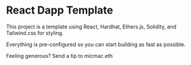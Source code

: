 # React Dapp Template

This project is a template using React, Hardhat, Ethers.js, Solidity, and Tailwind.css for styling.

Everything is pre-configured so you can start building as fast as possible.

Feeling generous? Send a tip to micmac.eth
